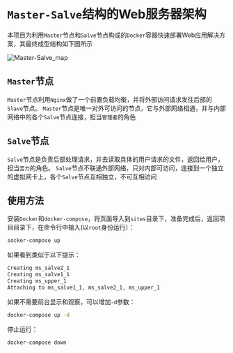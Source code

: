# `Master-Salve`结构的Web服务器架构
本项目为利用`Master`节点和`Salve`节点构成的`Docker`容器快速部署Web应用解决方案，其最终成型结构如下图所示

![Master-Salve_map](http://oyqaz5c9n.bkt.clouddn.com/18-5-6/20713268.jpg)

## `Master`节点
`Master`节点利用`Nginx`做了一个前置负载均衡，并将外部访问请求发往后部的`Slave`节点。
`Master`节点是唯一对外可访问的节点，它与外部网络相通，并与内部网络中的各个`Salve`节点连接，担当`管理者`的角色
## `Salve`节点
`Salve`节点是负责后部处理请求，并去读取具体的用户请求的文件，返回给用户，担当`苦力`的角色。
`Salve`节点不联通外部网络，只对内部可访问，连接到一个独立的虚拟网卡上，各个`Salve`节点互相独立，不可互相访问
## 使用方法
安装`Docker`和`docker-compose`，将页面导入到`sites`目录下，准备完成后，返回项目目录下，在命令行中输入(以`root`身份运行）：
```bash
socker-compose up
```
如果看到类似于以下提示：
```bash
Creating ms_salve2_1
Creating ms_salve1_1
Creating ms_upper_1
Attaching to ms_salve1_1, ms_salve2_1, ms_upper_1
```
如果不需要前台显示和观察，可以增加`-d`参数：
```bash
docker-compose up -d
```
停止运行：
```bash
docker-compose down
```